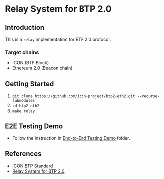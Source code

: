 # Relay System for BTP 2.0

## Introduction

This is a `relay` implementation for BTP 2.0 protocol.

### Target chains
* ICON (BTP Block)
* Ethereum 2.0 (Beacon chain)

## Getting Started
1. `git clone https://github.com/icon-project/btp2-eth2.git --recurse-submodules`
2. `cd btp2-eth2`
3. `make relay`

## E2E Testing Demo
* Follow the instruction in [End-to-End Testing Demo](e2edemo) folder.

## References
* [ICON BTP Standard](https://github.com/icon-project/IIPs/blob/master/IIPS/iip-25.md)
* [Relay System for BTP 2.0](https://github.com/icon-project/btp2)
